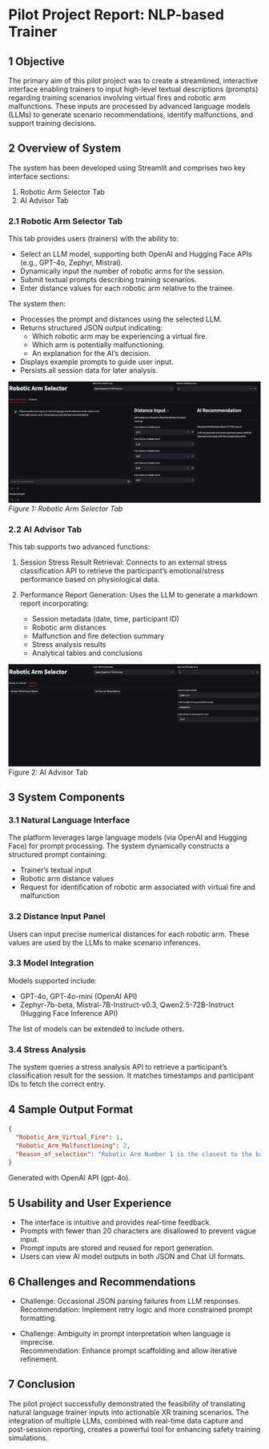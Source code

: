 # Pilot Project Report: NLP-based Trainer

## 1 Objective

The primary aim of this pilot project was to create a streamlined, interactive interface enabling trainers to input high-level textual descriptions (prompts) regarding training scenarios involving virtual fires and robotic arm malfunctions. These inputs are processed by advanced language models (LLMs) to generate scenario recommendations, identify malfunctions, and support training decisions.

## 2 Overview of System

The system has been developed using Streamlit and comprises two key interface sections:

1. Robotic Arm Selector Tab  
2. AI Advisor Tab

### 2.1 Robotic Arm Selector Tab

This tab provides users (trainers) with the ability to:

- Select an LLM model, supporting both OpenAI and Hugging Face APIs (e.g., GPT-4o, Zephyr, Mistral).
- Dynamically input the number of robotic arms for the session.
- Submit textual prompts describing training scenarios.
- Enter distance values for each robotic arm relative to the trainee.

The system then:

- Processes the prompt and distances using the selected LLM.
- Returns structured JSON output indicating:
  - Which robotic arm may be experiencing a virtual fire.
  - Which arm is potentially malfunctioning.
  - An explanation for the AI’s decision.
- Displays example prompts to guide user input.
- Persists all session data for later analysis.

![Robotic Arm Selector](assets/images/llm.png)
*Figure 1: Robotic Arm Selector Tab*

### 2.2 AI Advisor Tab

This tab supports two advanced functions:

1. Session Stress Result Retrieval: Connects to an external stress classification API to retrieve the participant’s emotional/stress performance based on physiological data.

2. Performance Report Generation: Uses the LLM to generate a markdown report incorporating:
   - Session metadata (date, time, participant ID)
   - Robotic arm distances
   - Malfunction and fire detection summary
   - Stress analysis results
   - Analytical tables and conclusions


![Robotic Arm Selector](assets/images/aiadvisor.png)
Figure 2: AI Advisor Tab

## 3 System Components

### 3.1 Natural Language Interface

The platform leverages large language models (via OpenAI and Hugging Face) for prompt processing. The system dynamically constructs a structured prompt containing:

- Trainer’s textual input
- Robotic arm distance values
- Request for identification of robotic arm associated with virtual fire and malfunction

### 3.2 Distance Input Panel

Users can input precise numerical distances for each robotic arm. These values are used by the LLMs to make scenario inferences.

### 3.3 Model Integration

Models supported include:

- GPT-4o, GPT-4o-mini (OpenAI API)
- Zephyr-7b-beta, Mistral-7B-Instruct-v0.3, Qwen2.5-72B-Instruct (Hugging Face Inference API)

The list of models can be extended to include others.

### 3.4 Stress Analysis

The system queries a stress analysis API to retrieve a participant’s classification result for the session. It matches timestamps and participant IDs to fetch the correct entry.

## 4 Sample Output Format

```json
{
  "Robotic_Arm_Virtual_Fire": 1,
  "Robotic_Arm_Malfunctioning": 2,
  "Reason_of_selection": "Robotic Arm Number 1 is the closest to the base with a distance of 1.43, which aligns with the description of the virtual fire being 'close to the base.' Robotic Arm Number 2, at a distance of 7.79, is the farthest and matches the description of the arm 'moving erratically at a far distance,' indicating it is potentially malfunctioning."
}
```

Generated with OpenAI API (gpt-4o).

## 5 Usability and User Experience

- The interface is intuitive and provides real-time feedback.
- Prompts with fewer than 20 characters are disallowed to prevent vague input.
- Prompt inputs are stored and reused for report generation.
- Users can view AI model outputs in both JSON and Chat UI formats.

## 6 Challenges and Recommendations

- Challenge: Occasional JSON parsing failures from LLM responses.  
  Recommendation: Implement retry logic and more constrained prompt formatting.

- Challenge: Ambiguity in prompt interpretation when language is imprecise.  
  Recommendation: Enhance prompt scaffolding and allow iterative refinement.

## 7 Conclusion

The pilot project successfully demonstrated the feasibility of translating natural language trainer inputs into actionable XR training scenarios. The integration of multiple LLMs, combined with real-time data capture and post-session reporting, creates a powerful tool for enhancing safety training simulations.
